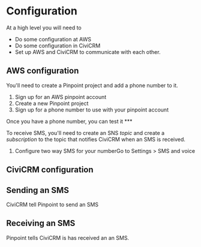 # Configuration

At a high level you will need to

- Do some configuration at AWS
- Do some configuration in CiviCRM
- Set up AWS and CiviCRM to communicate with each other.

## AWS configuration

You'll need to create a Pinpoint project and add a phone number to it.

1. Sign up for an AWS pinpoint account
2. Create a new Pinpoint project
3. Sign up for a phone number to use with your pinpoint account

Once you have a phone number, you can test it \*\*\*

To receive SMS, you'll need to create an SNS _topic_ and create a _subscription_ to the topic that notifies CiviCRM when an SMS is received.

1. Configure two way SMS for your numberGo to Settings > SMS and voice

## CiviCRM configuration

## Sending an SMS

CiviCRM tell Pinpoint to send an SMS

## Receiving an SMS

Pinpoint tells CiviCRM is has received an an SMS.
